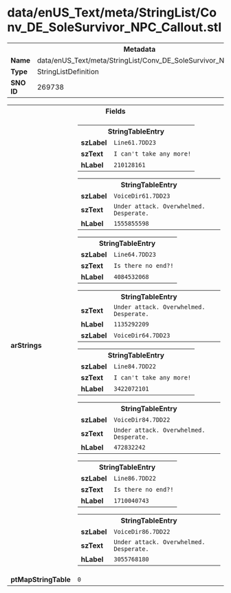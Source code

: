 <h1>data/enUS_Text/meta/StringList/Conv_DE_SoleSurvivor_NPC_Callout.stl</h1><table><tr><th colspan="100%">Metadata</th></tr><tr><td><b>Name</b></td><td>data/enUS_Text/meta/StringList/Conv_DE_SoleSurvivor_NPC_Callout.stl</td></tr><tr><td><b>Type</b></td><td>StringListDefinition</td></tr><tr><td><b>SNO ID</b></td><td>269738</td></tr></table>

<table><tr><th colspan="100%">Fields</th></tr><tr><td><b>arStrings</b></td><td><table><tr><th colspan="100%">StringTableEntry</th></tr><tr><td><b>szLabel</b></td><td><code>Line61.7DD23</code></td></tr><tr><td><b>szText</b></td><td><code>I can't take any more!</code></td></tr><tr><td><b>hLabel</b></td><td><code>210128161</code></td></tr></table>


<table><tr><th colspan="100%">StringTableEntry</th></tr><tr><td><b>szLabel</b></td><td><code>VoiceDir61.7DD23</code></td></tr><tr><td><b>szText</b></td><td><code>Under attack. Overwhelmed. Desperate. </code></td></tr><tr><td><b>hLabel</b></td><td><code>1555855598</code></td></tr></table>


<table><tr><th colspan="100%">StringTableEntry</th></tr><tr><td><b>szLabel</b></td><td><code>Line64.7DD23</code></td></tr><tr><td><b>szText</b></td><td><code>Is there no end?!</code></td></tr><tr><td><b>hLabel</b></td><td><code>4084532068</code></td></tr></table>


<table><tr><th colspan="100%">StringTableEntry</th></tr><tr><td><b>szText</b></td><td><code>Under attack. Overwhelmed. Desperate. </code></td></tr><tr><td><b>hLabel</b></td><td><code>1135292209</code></td></tr><tr><td><b>szLabel</b></td><td><code>VoiceDir64.7DD23</code></td></tr></table>


<table><tr><th colspan="100%">StringTableEntry</th></tr><tr><td><b>szLabel</b></td><td><code>Line84.7DD22</code></td></tr><tr><td><b>szText</b></td><td><code>I can't take any more!</code></td></tr><tr><td><b>hLabel</b></td><td><code>3422072101</code></td></tr></table>


<table><tr><th colspan="100%">StringTableEntry</th></tr><tr><td><b>szLabel</b></td><td><code>VoiceDir84.7DD22</code></td></tr><tr><td><b>szText</b></td><td><code>Under attack. Overwhelmed. Desperate. </code></td></tr><tr><td><b>hLabel</b></td><td><code>472832242</code></td></tr></table>


<table><tr><th colspan="100%">StringTableEntry</th></tr><tr><td><b>szLabel</b></td><td><code>Line86.7DD22</code></td></tr><tr><td><b>szText</b></td><td><code>Is there no end?!</code></td></tr><tr><td><b>hLabel</b></td><td><code>1710040743</code></td></tr></table>


<table><tr><th colspan="100%">StringTableEntry</th></tr><tr><td><b>szLabel</b></td><td><code>VoiceDir86.7DD22</code></td></tr><tr><td><b>szText</b></td><td><code>Under attack. Overwhelmed. Desperate. </code></td></tr><tr><td><b>hLabel</b></td><td><code>3055768180</code></td></tr></table>


</td></tr><tr><td><b>ptMapStringTable</b></td><td><code>0</code></td></tr></table>


